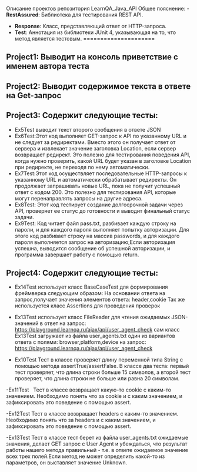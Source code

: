 Описание проектов репозитория LearnQA_Java_API
Общее пояснение: - 
**RestAssured**: Библиотека для тестирования REST API.
- **Response**: Класс, представляющий ответ от HTTP-запроса.
- **Test**: Аннотация из библиотеки JUnit 4, указывающая на то, что метод является тестовым.
=====================

Project1: Выводит на консоль приветствие с именем автора теста
-----------------------------------

Project2: Выводит содержимое текста в ответе на Get-запрос
-----------------------------------

Project3: Содержит следующие тесты:
-----------------------------------

- Ex5Test выводит текст второго сообщения в ответе JSON
- Ex6Test:Этот код выполняет GET-запрос к API по указанному URL и не следует за редиректами. Вместо этого он получает ответ от сервера и извлекает значение заголовка Location, если сервер возвращает редирект. Это полезно для тестирования поведения API, когда нужно проверить, какой URL будет указан в заголовке Location при редиректе, не переходя по нему автоматически.
- Ex7Test:Этот код осуществляет последовательные HTTP-запросы к указанному URL и автоматически обрабатывает редиректы. Он продолжает запрашивать новые URL, пока не получит успешный ответ с кодом 200. Это полезно для тестирования API, которые могут перенаправлять запросы на другие адреса.
- Ex8Test: Этот код тестирует создание долгосрочной задачи через API, проверяет ее статус до готовности и выводит финальный статус задачи. 
- Ex9Test: Код читает файл pass.txt, разбивает каждую строку на пароли, и для каждого пароля выполняет попытку авторизации. Для этого код разбивает строку на массив passwords, и для каждого пароля выполняется запрос на авторизацию;Если авторизация успешна, выводится сообщение об успешной авторизации, и программа завершает работу с помощью return.

Project4: Содержит следующие тесты:
-----------------------------------

- Ex14Test использует класс BaseCaseTest для формирования фреймверка следующим образом:
		На основании ответа на запрос,получает значения элементов ответа: header,cookie
	Так же используется класс Assertions для проведения проверок
- Ex13Test использует класс FileReader для чтения ожидаемых JSON-значений  в ответ на запрос: https://playground.learnqa.ru/ajax/api/user_agent_check
	сам класс Ex13Test загружает из файла user_agents.txt один из вариантов ответа с полями: browser,platform,device на запрос: https://playground.learnqa.ru/ajax/api/user_agent_check
	
- Ex10Test
	Тест в классе проверяет длину переменной типа String с помощью метода assertTrue/assertFalse. 
	В классе два теста: первый тест проверяет, что длина строки больше 15 символов, а второй тест проверяет, что длина строки не больше или равна 20 символам.

-Ex11Test
 		Тест в классе возвращает какую-то cookie с каким-то значением. Необходимо понять что за 			cookie и с каким значением, и зафиксировать это поведение с помощью assert.

-Ex12Test
	Тест в классе возвращает headers с каким-то значением. Необходимо понять что за headers и с каким значением, и зафиксировать это поведение с помощью assert.
	
-Ex13Test
	Тест в классе тест берет из файла user_agents.txt  ожидаемые значения, делает GET запрос с User Agent и убеждаться, что результат работы нашего метода правильный - т.е. в ответе ожидаемое значение всех трех полей.Если метод не может определить какой-то из параметров, он выставляет значение Unknown.
